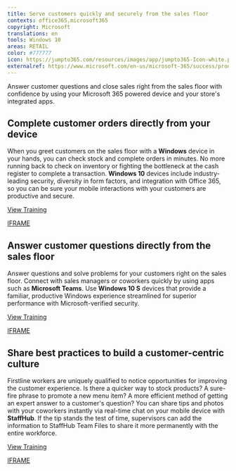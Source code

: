 ```yaml
---
title: Serve customers quickly and securely from the sales floor
contexts: office365,microsoft365
copyright: Microsoft
translations: en
tools: Windows 10
areas: RETAIL
color: #777777
icon: https://jumpto365.com/resources/images/app/jumpto365-Icon-white.png
externalref: https://www.microsoft.com/en-us/microsoft-365/success/productivitylibrary/serve-customers-quickly-and-securely-from-the-sales-floor
---
```

Answer customer questions and close sales right from the sales floor with confidence by using your Microsoft 365 powered device and your store&apos;s integrated apps.


## Complete customer orders directly from your device

When you greet customers on the sales floor with a **Windows** device in your hands, you can check stock and complete orders in minutes. No more running back to check on inventory or fighting the bottleneck at the cash register to complete a transaction. **Windows 10** devices include industry-leading security, diversity in form factors, and integration with Office 365, so you can be sure your mobile interactions with your customers are productive and secure.

[View Training](https://www.microsoft.com/windows)

[IFRAME](https://www.microsoft.com/en-us/videoplayer/embed/RE1UKgG)

## Answer customer questions directly from the sales floor

Answer questions and solve problems for your customers right on the sales floor. Connect with sales managers or coworkers quickly by using apps such as **Microsoft Teams**. Use **Windows 10 S** devices that provide a familiar, productive Windows experience streamlined for superior performance with Microsoft-verified security.

[View Training](https://support.office.com/article/Microsoft-Teams-Quick-Start-422bf3aa-9ae8-46f1-83a2-e65720e1a34d)

[IFRAME](https://www.microsoft.com/en-us/videoplayer/embed/RE1UMOO)

## Share best practices to build a customer-centric culture

Firstline workers are uniquely qualified to notice opportunities for improving the customer experience. Is there a quicker way to stock products? A sure-fire phrase to promote a new menu item? A more efficient method of getting an expert answer to a customer's question? You can share tips and photos with your coworkers instantly via real-time chat on your mobile device with **StaffHub**. If the tip stands the test of time, supervisors can add the information to StaffHub Team Files to share it more permanently with the entire workforce.

[View Training](https://support.office.com/article/Getting-started-with-Microsoft-StaffHub-92e9480f-0a37-47d2-ac96-2d11ee5f0656)

[IFRAME](https://www.microsoft.com/en-us/videoplayer/embed/RE1TjQX)

